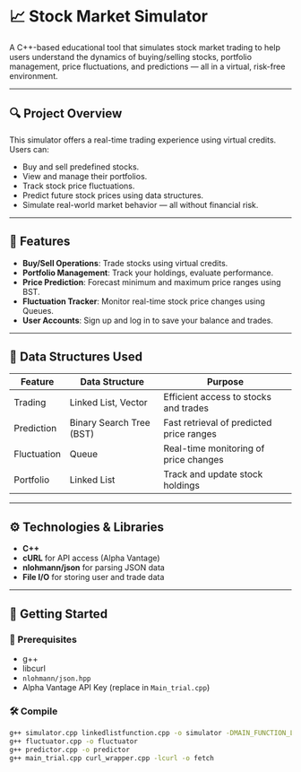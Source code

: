 # 📈 Stock Market Simulator

A C++-based educational tool that simulates stock market trading to help users understand the dynamics of buying/selling stocks, portfolio management, price fluctuations, and predictions — all in a virtual, risk-free environment.

---

## 🔍 Project Overview

This simulator offers a real-time trading experience using virtual credits. Users can:
- Buy and sell predefined stocks.
- View and manage their portfolios.
- Track stock price fluctuations.
- Predict future stock prices using data structures.
- Simulate real-world market behavior — all without financial risk.

---

## 🎯 Features

- **Buy/Sell Operations**: Trade stocks using virtual credits.
- **Portfolio Management**: Track your holdings, evaluate performance.
- **Price Prediction**: Forecast minimum and maximum price ranges using BST.
- **Fluctuation Tracker**: Monitor real-time stock price changes using Queues.
- **User Accounts**: Sign up and log in to save your balance and trades.

---

## 🧠 Data Structures Used

| Feature | Data Structure | Purpose |
|--------|----------------|---------|
| Trading | Linked List, Vector | Efficient access to stocks and trades |
| Prediction | Binary Search Tree (BST) | Fast retrieval of predicted price ranges |
| Fluctuation | Queue | Real-time monitoring of price changes |
| Portfolio | Linked List | Track and update stock holdings |

---

## ⚙️ Technologies & Libraries

- **C++**
- **cURL** for API access (Alpha Vantage)
- **nlohmann/json** for parsing JSON data
- **File I/O** for storing user and trade data

---

## 🏁 Getting Started

### 🔧 Prerequisites
- g++
- libcurl
- `nlohmann/json.hpp`
- Alpha Vantage API Key (replace in `Main_trial.cpp`)

### 🛠️ Compile

```bash
g++ simulator.cpp linkedlistfunction.cpp -o simulator -DMAIN_FUNCTION_LINKEDLIST
g++ fluctuator.cpp -o fluctuator
g++ predictor.cpp -o predictor
g++ main_trial.cpp curl_wrapper.cpp -lcurl -o fetch
